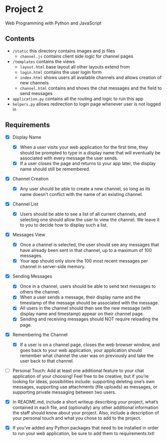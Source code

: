 # Project 2

Web Programming with Python and JavaScript

## Contents

- `/static` this directory contains images and js files
    - `channel.js` contains client side logic for channel pages
- `/templates` contains the views
    - `layout.html` base layout all other layouts extend from
    - `login.html` contains the user login form
    - `index.html` shows users all available channels and allows creation of new channels
    - `channel.html` contains and shows the chat messages and the field to send messages
- `application.py` contains all the routing and logic to run this app
- `helpers.py` allows redirection to login page whenever user is not logged in

## Requirements

- [x] Display Name
    - [x] When a user visits your web application for the first time, they should be prompted to type in a display name that will eventually be associated with every message the user sends.
    - [x] If a user closes the page and returns to your app later, the display name should still be remembered.

- [x] Channel Creation
    - [x] Any user should be able to create a new channel, so long as its name doesn’t conflict with the name of an existing channel.

- [x] Channel List
    - [x] Users should be able to see a list of all current channels, and selecting one should allow the user to view the channel. We leave it to you to decide how to display such a list.

- [x] Messages View
    - [x] Once a channel is selected, the user should see any messages that have already been sent in that channel, up to a maximum of 100 messages.
    - [x] Your app should only store the 100 most recent messages per channel in server-side memory.

- [x] Sending Messages
    - [x] Once in a channel, users should be able to send text messages to others the channel.
    - [x] When a user sends a message, their display name and the timestamp of the message should be associated with the message.
    - [x] All users in the channel should then see the new message (with display name and timestamp) appear on their channel page.
    - [x] Sending and receiving messages should NOT require reloading the page.

- [x] Remembering the Channel
    - [x] If a user is on a channel page, closes the web browser window, and goes back to your web application, your application should remember what channel the user was on previously and take the user back to that channel.

- [ ] Personal Touch: Add at least one additional feature to your chat application of your choosing! Feel free to be creative, but if you’re looking for ideas, possibilities include: supporting deleting one’s own messages, supporting use attachments (file uploads) as messages, or supporting private messaging between two users.

- [x] In README.md, include a short writeup describing your project, what’s contained in each file, and (optionally) any other additional information the staff should know about your project. Also, include a description of your personal touch and what you chose to add to the project.

- [x] If you’ve added any Python packages that need to be installed in order to run your web application, be sure to add them to requirements.txt!
